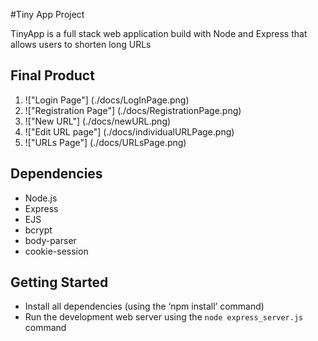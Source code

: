#Tiny App Project

TinyApp is a full stack web application build with Node and Express that allows users to shorten long URLs

## Final Product

1) !["Login Page"] (./docs/LogInPage.png)
2) !["Registration Page"] (./docs/RegistrationPage.png)
3) !["New URL"] (./docs/newURL.png)
4) !["Edit URL page"] (./docs/individualURLPage.png)
5) !["URLs Page"] (./docs/URLsPage.png) 


## Dependencies
- Node.js
- Express
- EJS
- bcrypt
- body-parser
- cookie-session

## Getting Started
- Install all dependencies (using the ‘npm install’ command)
- Run the development web server using the `node express_server.js` command
